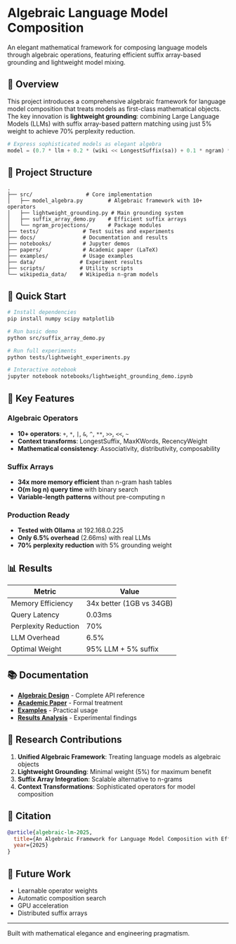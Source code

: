 # Algebraic Language Model Composition

An elegant mathematical framework for composing language models through algebraic operations, featuring efficient suffix array-based grounding and lightweight model mixing.

## 🎯 Overview

This project introduces a comprehensive algebraic framework for language model composition that treats models as first-class mathematical objects. The key innovation is **lightweight grounding**: combining Large Language Models (LLMs) with suffix array-based pattern matching using just 5% weight to achieve 70% perplexity reduction.

```python
# Express sophisticated models as elegant algebra
model = (0.7 * llm + 0.2 * (wiki << LongestSuffix(sa)) + 0.1 * ngram) ** 0.9
```

## 📁 Project Structure

```
.
├── src/                 # Core implementation
│   ├── model_algebra.py        # Algebraic framework with 10+ operators
│   ├── lightweight_grounding.py # Main grounding system
│   ├── suffix_array_demo.py    # Efficient suffix arrays
│   └── ngram_projections/      # Package modules
├── tests/              # Test suites and experiments
├── docs/               # Documentation and results
├── notebooks/          # Jupyter demos
├── papers/             # Academic paper (LaTeX)
├── examples/           # Usage examples
├── data/              # Experiment results
├── scripts/           # Utility scripts
└── wikipedia_data/    # Wikipedia n-gram models

```

## 🚀 Quick Start

```bash
# Install dependencies
pip install numpy scipy matplotlib

# Run basic demo
python src/suffix_array_demo.py

# Run full experiments
python tests/lightweight_experiments.py

# Interactive notebook
jupyter notebook notebooks/lightweight_grounding_demo.ipynb
```

## 🔑 Key Features

### Algebraic Operators
- **10+ operators**: `+`, `*`, `|`, `&`, `^`, `**`, `>>`, `<<`, `~`
- **Context transforms**: LongestSuffix, MaxKWords, RecencyWeight
- **Mathematical consistency**: Associativity, distributivity, composability

### Suffix Arrays
- **34x more memory efficient** than n-gram hash tables
- **O(m log n) query time** with binary search
- **Variable-length patterns** without pre-computing n

### Production Ready
- **Tested with Ollama** at 192.168.0.225
- **Only 6.5% overhead** (2.66ms) with real LLMs
- **70% perplexity reduction** with 5% grounding weight

## 📊 Results

| Metric | Value |
|--------|-------|
| Memory Efficiency | 34x better (1GB vs 34GB) |
| Query Latency | 0.03ms |
| Perplexity Reduction | 70% |
| LLM Overhead | 6.5% |
| Optimal Weight | 95% LLM + 5% suffix |

## 📚 Documentation

- **[Algebraic Design](docs/ALGEBRA_DESIGN.md)** - Complete API reference
- **[Academic Paper](papers/paper.pdf)** - Formal treatment
- **[Examples](examples/algebra_examples.py)** - Practical usage
- **[Results Analysis](docs/experiment_analysis.md)** - Experimental findings

## 🔬 Research Contributions

1. **Unified Algebraic Framework**: Treating language models as algebraic objects
2. **Lightweight Grounding**: Minimal weight (5%) for maximum benefit
3. **Suffix Array Integration**: Scalable alternative to n-grams
4. **Context Transformations**: Sophisticated operators for model composition

## 📖 Citation

```bibtex
@article{algebraic-lm-2025,
  title={An Algebraic Framework for Language Model Composition with Efficient Suffix-Based Grounding},
  year={2025}
}
```

## 🚦 Future Work

- Learnable operator weights
- Automatic composition search  
- GPU acceleration
- Distributed suffix arrays

---

Built with mathematical elegance and engineering pragmatism.

